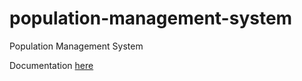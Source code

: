 # population-management-system
Population Management System

Documentation [here](https://documenter.getpostman.com/view/2508911/S17wQ7Pf)

